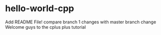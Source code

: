 # hello-world-cpp

Add README File!
compare branch 1 changes with master branch change
Welcome guys to the cplus plus tutorial
